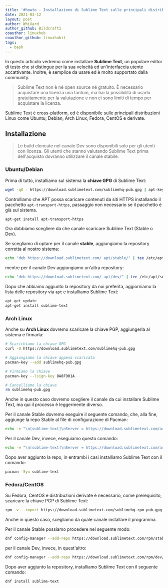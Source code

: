 ```yaml
---
title: '#howto - Installazione di Sublime Text sulle principali distribuzioni Linux'
date: 2021-03-12
layout: post
author: WhiXard
author_github: Bildcraft1
coauthor: linuxhub
coauthor_github: linuxhubit
tags:
  - bash
---
```

In questo articolo vedremo come installare **Sublime Text**, un popolare editor di testo che si distingue per la sua velocità ed un'interfaccia utente accattivante. Inoltre, è semplice da usare ed è molto supportato dalla community.

> Sublime Text non è né open source né gratuito. È necessario acquistare una licenza una tantum, ma hai la possibilità di usarlo gratuitamente per la valutazione e non ci sono limiti di tempo per acquistare la licenza.

Sublime Text è cross-platform, ed è disponibile sulle principali distribuzioni Linux come Ubuntu, Debian, Arch Linux, Fedora, CentOS e derivate.

## Installazione

> Le build elencate nel canale Dev sono disponibili solo per gli utenti con licenza. Gli utenti che stanno valutando Sublime Text prima dell'acquisto dovranno utilizzare il canale stabile.

### Ubuntu/Debian

Prima di tutto, installiamo sul sistema la **chiave GPG** di Sublime Text:

```bash
wget -qO - https://download.sublimetext.com/sublimehq-pub.gpg | apt-key add -
```

Controlliamo che APT possa scaricare contenuti da siti HTTPS installando il pacchetto `apt-transport-https`, passaggio non necessario se il pacchetto è già sul sistema.

```bash
apt-get install apt-transport-https
```

Ora dobbiamo scegliere da che canale scaricare Sublime Text (Stable o Dev).

Se scegliamo di optare per il canale **stable**, aggiungiamo la repository corretta al nostro sistema:

```bash
echo "deb https://download.sublimetext.com/ apt/stable/" | tee /etc/apt/sources.list.d/sublime-text.list
```

mentre per il canale Dev aggiungiamo un'altra repository:

```bash
echo "deb https://download.sublimetext.com/ apt/dev/" | tee /etc/apt/sources.list.d/sublime-text.list
```

Dopo che abbiamo aggiunto la repository da noi preferita, aggiorniamo la lista delle repository via `apt` e installiamo Sublime Text:

```bash
apt-get update
apt-get install sublime-text
```

### Arch Linux

Anche su **Arch Linux** dovremo scaricare la chiave PGP, aggiungerla al sistema e firmarla:

```bash
# Scarichiamo la chiave GPG
curl -O https://download.sublimetext.com/sublimehq-pub.gpg

# Aggiungiamo la chiave appena scaricata
pacman-key --add sublimehq-pub.gpg

# Firmiamo la chiave
pacman-key --lsign-key 8A8F901A

# Cancelliamo la chiave
rm sublimehq-pub.gpg
```

Anche in questo caso dovremo scegliere il canale da cui installare Sublime Text, ma qui il processo è leggermente diverso.

Per il canale Stable dovremo eseguire il seguente comando, che, alla fine, aggiunge la repo Stable al file di configurazione di Pacman:

```bash
echo -e "\n[sublime-text]\nServer = https://download.sublimetext.com/arch/stable/x86_64" | tee -a /etc/pacman.conf
```

Per il canale Dev, invece, eseguiamo questo comando:

```bash
echo -e "\n[sublime-text]\nServer = https://download.sublimetext.com/arch/dev/x86_64" | tee -a /etc/pacman.conf
```

Dopo aver aggiunto la repo, in entrambi i casi installiamo Sublime Text con il comando:

```bash
pacman -Syu sublime-text
```

### Fedora/CentOS

Su Fedora, CentOS e distribuzioni derivate è necessario, come prerequisito, scaricare la chiave PGP di Sublime Text:

```bash
rpm -v --import https://download.sublimetext.com/sublimehq-rpm-pub.gpg
```

Anche in questo caso, scegliamo da quale canale installare il programma.

Per il canale Stable possiamo procedere nel seguente modo:

```bash
dnf config-manager --add-repo https://download.sublimetext.com/rpm/stable/x86_64/sublime-text.repo
```

per il canale Dev, invece, in quest'altro:

```bash
dnf config-manager --add-repo https://download.sublimetext.com/rpm/dev/x86_64/sublime-text.repo
```

Dopo aver aggiunto la repository, installiamo Sublime Text con il seguente comando:

```bash
dnf install sublime-text
```

 